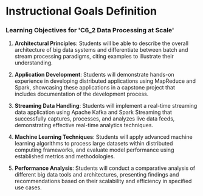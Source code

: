 Instructional Goals Definition
==============================

### Learning Objectives for 'C6_2 Data Processing at Scale'

1. **Architectural Principles**: Students will be able to describe the overall architecture of big data systems and differentiate between batch and stream processing paradigms, citing examples to illustrate their understanding.

2. **Application Development**: Students will demonstrate hands-on experience in developing distributed applications using MapReduce and Spark, showcasing these applications in a capstone project that includes documentation of the development process.

3. **Streaming Data Handling**: Students will implement a real-time streaming data application using Apache Kafka and Spark Streaming that successfully captures, processes, and analyzes live data feeds, demonstrating effective real-time analytics techniques.

4. **Machine Learning Techniques**: Students will apply advanced machine learning algorithms to process large datasets within distributed computing frameworks, and evaluate model performance using established metrics and methodologies.

5. **Performance Analysis**: Students will conduct a comparative analysis of different big data tools and architectures, presenting findings and recommendations based on their scalability and efficiency in specified use cases.